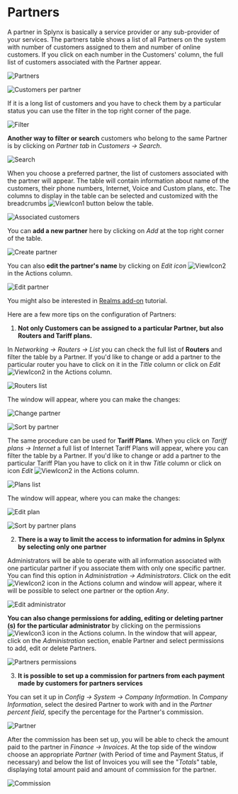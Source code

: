 Partners
========

A partner in Splynx is basically a service provider or any sub-provider of your services. The partners table shows a list of all Partners on the system with number of customers assigned to them and number of online customers.  If you click on each number in the Customers' column, the full list of customers associated with the Partner appear.

![Partners](partners.png)

![Customers per partner](customers_per_partner.png)

If it is a long list of customers and you have to check them by a particular status you can use the filter in the top right corner of the page.

![Filter](filter.png)

**Another way to filter or search** customers who belong to the same Partner is by clicking on *Partner tab* in *Customers → Search*.

![Search](search.png)

When you choose a preferred partner, the list of customers associated with the partner will appear. The table will contain information about name of the customers, their phone numbers, Internet, Voice and Custom plans, etc. The columns to display in the table can be selected and customized with the breadcrumbs <icon class="image-icon">![ViewIcon1](view_icon1.png)</icon> button below the table.

![Associated customers](associated_customers.png)

You can **add a new partner** here by clicking on *Add* at the top right corner of the table.

![Create partner](create_partner.png)

You can also **edit the partner's name** by clicking on *Edit icon* <icon class="image-icon">![ViewIcon2](view_icon2.png)</icon> in the Actions column.

![Edit partner](edit_partner.png)

You might also be interested in [Realms add-on](addons_modules/addons_modules.md) tutorial.

Here are a few more tips on the configuration of Partners:

1. **Not only Customers can be assigned to a particular Partner, but also Routers and Tariff plans.**

In *Networking → Routers → List* you can check the full list of **Routers** and filter the table by a Partner. If you'd like to change or add a partner to the particular router you have to click on it in the *Title* column or click on *Edit* <icon class="image-icon">![ViewIcon2](view_icon2.png)</icon> in the Actions column.

![Routers list](routers_list.png)

The window will appear, where you can make the changes:

![Change partner](change_partner.png)

![Sort by partner](sort_by_partner.png)

The same procedure can be used for **Tariff Plans**. When you click on *Tariff plans → Internet* a full list of Internet Tariff Plans will appear, where you can filter the table by a Partner. If you'd like to change or add a partner to the particular Tariff Plan you have to click on it in thw *Title* column or click on icon *Edit* <icon class="image-icon">![ViewIcon2](view_icon2.png)</icon> in the Actions column.

![Plans list](plans_list.png)

The window will appear, where you can make the changes:

![Edit plan](edit_plan.png)

![Sort by partner plans](sort_by_partner_plans.png)

2. **There is a way to limit the access to information for admins in Splynx by selecting only one partner**

Administrators will be able to operate with all information associated with one particular partner if you associate them with only one specific partner. You can find this option in *Administration → Administrators*. Click on the edit <icon class="image-icon">![ViewIcon2](view_icon2.png)</icon> icon in the Actions column and window will appear, where it will be possible to select one partner or the option *Any*.

![Edit administrator](edit_administrator.png)

**You can also change permissions for adding, editing or deleting partner (s) for the particular administrator** by clicking on the permissions <icon class="image-icon">![ViewIcon3](view_icon3.png)</icon> icon in the Actions column. In the window that will appear, click on the *Administration* section, enable Partner and select permissions to add, edit or delete Partners.

![Partners permissions](partners_permissions.png)

3. **It is possible to set up a commission for partners from each payment made by customers for partners services**

You can set it up in *Config → System → Company Information*. In *Company Information*, select the desired Partner to work with and in the *Partner percent field*, specify the percentage for the Partner's commission.

![Partner](template_values.png)

After the commission has been set up, you will be able to check the amount paid to the partner in *Finance → Invoices*. At the top side of the window choose an appropriate *Partner* (with Period of time and Payment Status, if necessary) and below the list of Invoices you will see the "*Totals*" table, displaying total amount paid and amount of commission for the partner.

![Commission](commission.png)
